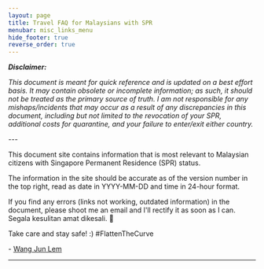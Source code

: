 ```yaml
---
layout: page
title: Travel FAQ for Malaysians with SPR
menubar: misc_links_menu
hide_footer: true
reverse_order: true
---
```


**_Disclaimer:_**

_This document is meant for quick reference and is updated on a best effort basis. It may contain obsolete or incomplete information; as such, it should not be treated as the primary source of truth. I am not responsible for any mishaps/incidents that may occur as a result of any discrepancies in this document, including but not limited to the revocation of your SPR, additional costs for quarantine, and your failure to enter/exit either country._

_---_

This document site contains information that is most relevant to Malaysian citizens with Singapore Permanent Residence (SPR) status.

The information in the site should be accurate as of the version number in the top right, read as date in YYYY-MM-DD and time in 24-hour format.

If you find any errors (links not working, outdated information) in the document, please shoot me an email and I'll rectify it as soon as I can. Segala kesulitan amat dikesali. 🤭

Take care and stay safe! :) #FlattenTheCurve


\- [Wang Jun Lem](mailto:wangjunlem@gmail.com)

______

[Non-PCA: Malaysia > Singapore]: ./non-pca-sg-to-my.md
[Non-PCA: Singapore > Malaysia]: ./non-pca-my-to-sg.md
[PCA]: ./pca.md
[Other Matters]: ./other-matters.md
[Appendix: Acronyms]: ./appendix-acronyms.md
[Appendix: MCO Areas]: ./appendix-mco.md
[Appendix: Others]: ./appendix-others.md

